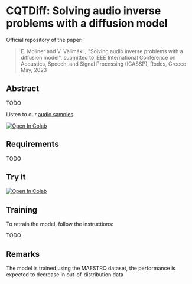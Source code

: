 # CQTDiff: Solving audio inverse problems with a diffusion model

Official repository of the paper:

> E. Moliner and V. Välimäki,, "Solving audio inverse problems with a diffusion model", submitted to IEEE International Conference on Acoustics, Speech, and Signal Processing (ICASSP), Rodes, Greece May, 2023

## Abstract
TODO

Listen to our [audio samples](http://research.spa.aalto.fi/publications/papers/icassp23-cqt-diff/)

[![Open In Colab](https://colab.research.google.com/assets/colab-badge.svg)](https://colab.research.google.com/github/eloimoliner/denoising-historical-recordings/blob/master/colab/demo.ipynb)

## Requirements
TODO

## Try it

[![Open In Colab](https://colab.research.google.com/assets/colab-badge.svg)](https://colab.research.google.com/github/eloimoliner/denoising-historical-recordings/blob/master/colab/demo.ipynb)


## Training
To retrain the model, follow the instructions:

TODO

## Remarks

The model is trained using the MAESTRO dataset, the performance is expected to decrease in out-of-distribution data
